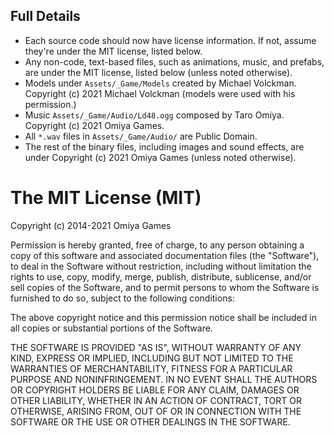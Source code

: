 Full Details
------------------------------------------

* Each source code should now have license information.  If not, assume they're under the MIT license, listed below.
* Any non-code, text-based files, such as animations, music, and prefabs, are under the MIT license, listed below (unless noted otherwise).
* Models under `Assets/_Game/Models` created by Michael Volckman.  Copyright (c) 2021 Michael Volckman (models were used with his permission.)
* Music `Assets/_Game/Audio/Ld48.ogg` composed by Taro Omiya.  Copyright (c) 2021 Omiya Games.
* All `*.wav` files in `Assets/_Game/Audio/` are Public Domain.
* The rest of the binary files, including images and sound effects, are under Copyright (c) 2021 Omiya Games (unless noted otherwise).

The MIT License (MIT)
===============

Copyright (c) 2014-2021 Omiya Games

Permission is hereby granted, free of charge, to any person obtaining a copy
of this software and associated documentation files (the "Software"), to deal
in the Software without restriction, including without limitation the rights
to use, copy, modify, merge, publish, distribute, sublicense, and/or sell
copies of the Software, and to permit persons to whom the Software is
furnished to do so, subject to the following conditions:

The above copyright notice and this permission notice shall be included in
all copies or substantial portions of the Software.

THE SOFTWARE IS PROVIDED "AS IS", WITHOUT WARRANTY OF ANY KIND, EXPRESS OR
IMPLIED, INCLUDING BUT NOT LIMITED TO THE WARRANTIES OF MERCHANTABILITY,
FITNESS FOR A PARTICULAR PURPOSE AND NONINFRINGEMENT. IN NO EVENT SHALL THE
AUTHORS OR COPYRIGHT HOLDERS BE LIABLE FOR ANY CLAIM, DAMAGES OR OTHER
LIABILITY, WHETHER IN AN ACTION OF CONTRACT, TORT OR OTHERWISE, ARISING FROM,
OUT OF OR IN CONNECTION WITH THE SOFTWARE OR THE USE OR OTHER DEALINGS IN
THE SOFTWARE.
